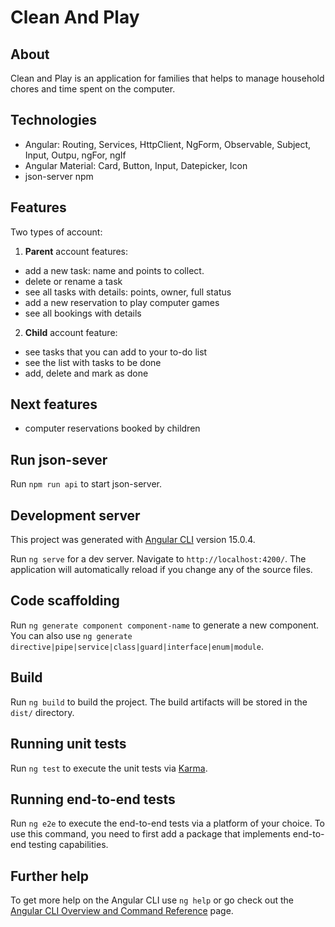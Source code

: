 # **Clean And Play**

## **About**

Clean and Play is an application for families that helps to manage household chores and time spent on the computer.

## **Technologies**

- Angular: Routing, Services, HttpClient, NgForm, Observable, Subject, Input, Outpu, ngFor, ngIf
- Angular Material: Card, Button, Input, Datepicker, Icon
- json-server npm

## **Features**

Two types of account:

1. **Parent** account features:

- add a new task: name and points to collect.
- delete or rename a task
- see all tasks with details: points, owner, full status
- add a new reservation to play computer games
- see all bookings with details

2. **Child** account feature:

- see tasks that you can add to your to-do list
- see the list with tasks to be done
- add, delete and mark as done

## **Next features**

- computer reservations booked by children

## **Run json-sever**

Run `npm run api` to start json-server.

## **Development server**

This project was generated with [Angular CLI](https://github.com/angular/angular-cli) version 15.0.4.

Run `ng serve` for a dev server. Navigate to `http://localhost:4200/`. The application will automatically reload if you change any of the source files.

## **Code scaffolding**

Run `ng generate component component-name` to generate a new component. You can also use `ng generate directive|pipe|service|class|guard|interface|enum|module`.

## **Build**

Run `ng build` to build the project. The build artifacts will be stored in the `dist/` directory.

## **Running unit tests**

Run `ng test` to execute the unit tests via [Karma](https://karma-runner.github.io).

## **Running end-to-end tests**

Run `ng e2e` to execute the end-to-end tests via a platform of your choice. To use this command, you need to first add a package that implements end-to-end testing capabilities.

## **Further help**

To get more help on the Angular CLI use `ng help` or go check out the [Angular CLI Overview and Command Reference](https://angular.io/cli) page.
